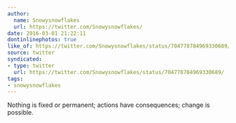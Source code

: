 ```yaml
---
author:
  name: Snowysnowflakes
  url: https://twitter.com/Snowysnowflakes/
date: 2016-03-01 21:22:11
dontinlinephotos: true
like_of: https://twitter.com/Snowysnowflakes/status/704778784969330689/
source: twitter
syndicated:
- type: twitter
  url: https://twitter.com/Snowysnowflakes/status/704778784969330689/
tags:
- snowysnowflakes
---
```


Nothing is fixed or permanent; actions have consequences; change is possible.